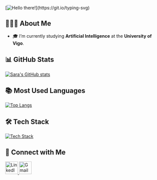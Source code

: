 [![Hello there!](https://readme-typing-svg.demolab.com?font=Fira+Code&pause=1000&color=FF1493&width=435&lines=👋Hey,+I'm+Sara!;Exploring+AI!)](https://git.io/typing-svg)


## 👩🏼‍💻 About Me

- 🎓 I’m currently studying **Artificial Intelligence** at the **University of Vigo**.

## 📊 GitHub Stats

<p align="left">
  <a href="https://github.com/saraportto">
    <img src="https://github-readme-stats.vercel.app/api?username=saraportto&show_icons=true&theme=transparent&title_color=FF1493&icon_color=FF1493&text_color=808080" alt="Sara's GitHub stats"/>
  </a>
</p>

## 📚 Most Used Languages

<p align="left">
  <a href="https://github.com/saraportto">
    <img src="https://github-readme-stats.vercel.app/api/top-langs/?username=saraportto&layout=compact&theme=transparent&title_color=FF1493&text_color=808080" alt="Top Langs"/>
  </a>
</p>

## 🛠️ Tech Stack

<p align="left">
  <a href="https://skillicons.dev">
    <img src="https://skillicons.dev/icons?i=python,vscode,sklearn,java" alt="Tech Stack" />
  </a>
</p>

## 🤝 Connect with Me

<p align="left">
  <a href="https://www.linkedin.com/in/sara-porto-%C3%A1lvarez-aba103355/">
    <img src="https://skillicons.dev/icons?i=linkedin" alt="LinkedIn" width="40" height="40"/>
  </a>
  <a href="mailto:saraportoalvarez@gmail.com">
    <img src="https://skillicons.dev/icons?i=gmail" alt="Gmail" width="40" height="40"/>
  </a>
</p>
